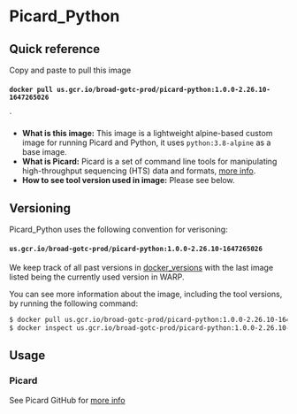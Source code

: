 # Picard_Python

## Quick reference

Copy and paste to pull this image

#### `docker pull us.gcr.io/broad-gotc-prod/picard-python:1.0.0-2.26.10-1647265026` 
`

- __What is this image:__ This image is a lightweight alpine-based custom image for running Picard and Python, it uses `python:3.8-alpine` as a base image.
- __What is Picard:__ Picard is a set of command line tools for manipulating high-throughput sequencing (HTS) data and formats, [more info](https://github.com/broadinstitute/picard).
- __How to see tool version used in image:__ Please see below.

## Versioning

Picard_Python uses the following convention for verisoning:

#### `us.gcr.io/broad-gotc-prod/picard-python:1.0.0-2.26.10-1647265026` 

We keep track of all past versions in [docker_versions](docker_versions.tsv) with the last image listed being the currently used version in WARP.

You can see more information about the image, including the tool versions, by running the following command:

```bash
$ docker pull us.gcr.io/broad-gotc-prod/picard-python:1.0.0-2.26.10-1647265026     
$ docker inspect us.gcr.io/broad-gotc-prod/picard-python:1.0.0-2.26.10-1647265026 
```

## Usage

### Picard

See Picard GitHub for [more info](https://github.com/broadinstitute/picard)
